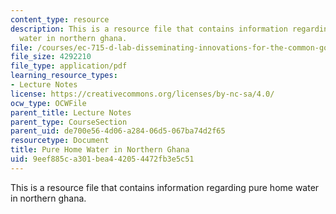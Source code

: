 ```yaml
---
content_type: resource
description: This is a resource file that contains information regarding pure home
  water in northern ghana.
file: /courses/ec-715-d-lab-disseminating-innovations-for-the-common-good-spring-2007/9eef885ca301bea442054472fb3e5c51_MITEC_715S07_lec22.pdf
file_size: 4292210
file_type: application/pdf
learning_resource_types:
- Lecture Notes
license: https://creativecommons.org/licenses/by-nc-sa/4.0/
ocw_type: OCWFile
parent_title: Lecture Notes
parent_type: CourseSection
parent_uid: de700e56-4d06-a284-06d5-067ba74d2f65
resourcetype: Document
title: Pure Home Water in Northern Ghana
uid: 9eef885c-a301-bea4-4205-4472fb3e5c51
---
```

This is a resource file that contains information regarding pure home water in northern ghana.